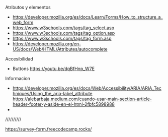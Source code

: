 
Atributos y elementos

 - https://developer.mozilla.org/es/docs/Learn/Forms/How_to_structure_a_web_form
 - https://www.w3schools.com/tags/tag_select.asp
 - https://www.w3schools.com/tags/tag_option.asp
 - https://www.w3schools.com/tags/tag_form.asp
 - https://developer.mozilla.org/en-US/docs/Web/HTML/Attributes/autocomplete

Accesibilidad 

  - Buttons
    https://youtu.be/dqBfHnp_W7E
    

Informacion

  - https://developer.mozilla.org/es/docs/Web/Accessibility/ARIA/ARIA_Techniques/Using_the_aria-label_attribute
https://alebarbaja.medium.com/cuando-usar-main-section-article-header-footer-y-aside-en-el-html-2fbfc5898988
  - 





//////////

https://survey-form.freecodecamp.rocks/